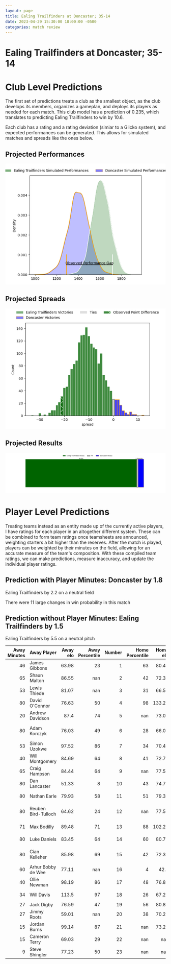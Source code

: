 ```yaml
---  
layout: page  
title: Ealing Trailfinders at Doncaster; 35-14  
date: 2023-04-29 15:30:00 18:00:00 -0500  
categories: match review  
---
```

# Ealing Trailfinders at Doncaster; 35-14

# Club Level Predictions


The first set of predictions treats a club as the smallest object, as the club develops its members, organizes a gameplan, and deploys its players as needed for each match. This club model has a prediction of 0.235, which translates to predicting Ealing Trailfinders to win by 10.6.

Each club has a rating and a rating deviation (simiar to a Glicko system), and expected performances can be generated. This allows for simulated matches and spreads like the ones below.
## Projected Performances


![Projected Performances](plots/performances_2023-04-29-Doncaster-EalingTrailfinders.png)
## Projected Spreads


![Projected Spreads](plots/spreads_2023-04-29-Doncaster-EalingTrailfinders.png)
## Projected Results


![Projected Results](plots/resultbar_2023-04-29-Doncaster-EalingTrailfinders.png)
# Player Level Predictions


Treating teams instead as an entity made up of the currently active players, I have ratings for each player in an altogether different system. These can be combined to form team ratings once teamsheets are announced, weighting starters a bit higher than the reserves. After the match is played, players can be weighted by their minutes on the field, allowing for an accurate measure of the team's composition. With these compiled team ratings, we can make predictions, measure inaccuracy, and update the individual player ratings.
## Prediction with Player Minutes: Doncaster by 1.8


Ealing Trailfinders by 2.2 on a neutral field

There were 11 large changes in win probability in this match
## Prediction without Player Minutes: Ealing Trailfinders by 1.5


Ealing Trailfinders by 5.5 on a neutral pitch



|   Away Minutes | Away Player         |   Away elo |   Away Percentile |   Number |   Home Percentile |   Home elo | Home Player              |   Home Minutes |
|---------------:|:--------------------|-----------:|------------------:|---------:|------------------:|-----------:|:-------------------------|---------------:|
|             46 | James Gibbons       |      63.98 |                23 |        1 |                63 |      80.42 | Kai Owen                 |             50 |
|             65 | Shaun Malton        |      86.55 |               nan |        2 |                42 |      72.37 | Will Holling             |             80 |
|             53 | Lewis Thiede        |      81.07 |               nan |        3 |                31 |      66.59 | Jake Armstrong           |             54 |
|             80 | David O'Connor      |      76.63 |                50 |        4 |                98 |     133.21 | Evan Mintern             |             65 |
|             20 | Andrew Davidson     |      87.4  |                74 |        5 |               nan |      73.03 | Ben Murphy               |             55 |
|             80 | Adam Korczyk        |      76.03 |                49 |        6 |                28 |      66.08 | Martin Sigren Molina     |             80 |
|             53 | Simon Uzokwe        |      97.52 |                86 |        7 |                34 |      70.41 | Sam Daly                 |             40 |
|             40 | Will Montgomery     |      84.69 |                64 |        8 |                41 |      72.77 | Thom Smith               |             80 |
|             65 | Craig Hampson       |      84.44 |                64 |        9 |               nan |      77.55 | Will Yarnell             |             80 |
|             80 | Dan Lancaster       |      51.33 |                 8 |       10 |                43 |      74.72 | Billy McBryde            |             74 |
|             80 | Nathan Earle        |      79.93 |                58 |       11 |                51 |      79.39 | Robbie Smith             |             80 |
|             80 | Reuben Bird-Tulloch |      64.62 |                24 |       12 |               nan |      77.59 | Alexander Lloyd-Seed     |             80 |
|             71 | Max Bodilly         |      89.48 |                71 |       13 |                88 |     102.24 | Harry Davey              |             80 |
|             80 | Luke Daniels        |      83.45 |                64 |       14 |                60 |      80.72 | George Simpson           |             80 |
|             80 | Cian Kelleher       |      85.98 |                69 |       15 |                42 |      72.32 | Westleigh Alleyne Holden |             80 |
|             60 | Arhur Bobby de Wee  |      77.11 |               nan |       16 |                 4 |      42.6  | Jared Cardew             |             40 |
|             40 | Ollie Newman        |      98.19 |                86 |       17 |                48 |      76.85 | Jake Pope                |             30 |
|             34 | Will Davis          |     113.5  |                97 |       18 |                26 |      67.26 | Karl Garside             |             26 |
|             27 | Jack Digby          |      76.59 |                47 |       19 |                56 |      80.84 | John Kelly               |             25 |
|             27 | Jimmy Roots         |      59.01 |               nan |       20 |                38 |      70.27 | George Roberts           |             15 |
|             15 | Jordan Burns        |      99.14 |                87 |       21 |               nan |      73.21 | Thomas Parkin            |              6 |
|             15 | Cameron Terry       |      69.03 |                29 |       22 |               nan |     nan    | nan                      |            nan |
|              9 | Steve Shingler      |      77.23 |                50 |       23 |               nan |     nan    | nan                      |            nan |

